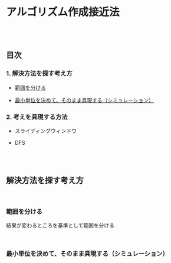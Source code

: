 # アルゴリズム作成接近法

</br>
</br>

## 目次

### 1. 解決方法を探す考え方

- [範囲を分ける](#範囲を分ける)

- [最小単位を決めて、そのまま具現する（シミュレーション）](#最小単位を決めてそのまま具現するシミュレーション)

### 2. 考えを具現する方法

- スライディングウィンドウ

- DFS

</br>
</br>

## 解決方法を探す考え方

</br>

### 範囲を分ける

結果が変わるところを基準として範囲を分ける

</br>

### 最小単位を決めて、そのまま具現する（シミュレーション）

